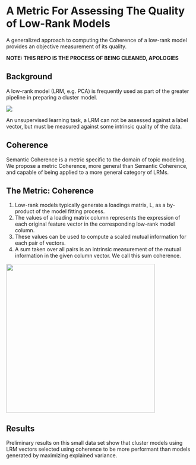 # A Metric For Assessing The Quality of Low-Rank Models

A generalized approach to computing the Coherence of a low-rank model provides an objective measurement of its quality.

**NOTE: THIS REPO IS THE PROCESS OF BEING CLEANED, APOLOGIES**

## Background
A low-rank model (LRM, e.g. PCA) is frequently used as part of the greater pipeline in preparing a cluster model.

![](https://www.evernote.com/l/AAGuoaYyLFNOLL7fUDxfug7PS3ugGJt-68MB/image.png)

An unsupervised learning task, a LRM can not be assessed against a label vector, but must be measured against some intrinsic quality of the data.

## Coherence
Semantic Coherence is a metric specific to the domain of topic modeling. We propose a metric Coherence, more general than Semantic Coherence, and capable of being applied to a more general category of LRMs.

## The Metric: Coherence
1. Low-rank models typically generate a loadings matrix, L, as a by-product of the model fitting process.
1. The values of a loading matrix column represents the expression of each original feature vector in the corresponding low-rank model column.
1. These values can be used to compute a scaled mutual information for each pair of vectors.
1. A sum taken over all pairs is an intrinsic measurement of the mutual information in the given column vector. We call this sum coherence.

<img src=https://www.evernote.com/l/AAG-5F05OrBMeJlHjs5U8-ffmMtb4_YjdNgB/image.png width=400px>

## Results
Preliminary results on this small data set show that cluster models using LRM vectors selected using coherence to be more performant than models generated by maximizing explained variance.
